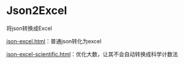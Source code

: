 # Json2Excel
将json转换成Excel

[json-excel.html](https://github.com/CYD-10/Json2Excel/blob/master/json-excel.html)：普通json转化为excel

[json-excel-scientific.html](https://github.com/CYD-10/Json2Excel/blob/master/json-excel-scientific.html)：优化大数，让其不会自动转换成科学计数法